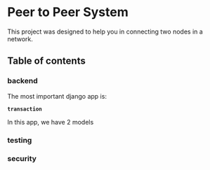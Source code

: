 # Peer to Peer System

This project was designed to help you in connecting two nodes in a network.

## Table of contents

### backend

The most important django app is: 

**`transaction`**

In this app, we have 2 models

### testing

### security

